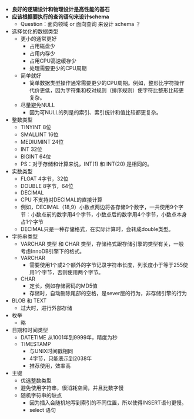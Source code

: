 - **良好的逻辑设计和物理设计是高性能的基石**
- **应该根据要执行的查询语句来设计schema**
	- Question：面向领域 or 面向查询 来设计 schema ？
- 选择优化的数据类型
	- 更小的通常更好
		- 占用磁盘少
		- 占用内存少
		- 占用CPU高速缓存少
		- 处理需要更少的CPU周期
	- 简单就好
		- 简单数据类型操作通常需要更少的CPU周期。例如，整形比字符操作代价更低，因为字符集和校对规则（排序规则）使字符比整形比较更复杂。
	- 尽量避免NULL
		- 因为可NULL的列是的索引、索引统计和值比较都更复杂。
- 整数类型
	- TINYINT 8位
	- SMALLINT 16位
	- MEDIUMINT 24位
	- INT 32位
	- BIGINT 64位
	- PS：对于存储和计算来说，INT(1) 和 INT(20) 是相同的。
- 实数类型
	- FLOAT 4字节，32位
	- DOUBLE 8字节，64位
	- DECIMAL
	- CPU 不支持对DECIMAL的直接计算
	- 例如，DECIMAL（18,9）小数点两边将各存储9个数字，一共使用9个字节：小数点前的数字用4个字节，小数点后的数字用4个字节，小数点本身占1个字节
	- DECIMAL只是一种存储格式，在实际计算时，会转成double类型。
- 字符串类型
	- VARCHAR 类型 和 CHAR 类型，存储格式跟存储引擎的类型有关，一般考虑InnoDB引擎下的格式。
	- VARCHAR
		- 需要使用1个或2个额外的字节记录字符串长度，列长度小于等于255使用1个字节，否则使用两个字节。
	- CHAR
		- 定长，例如存储密码的MD5值
		- 存储时，自动删除尾部的空格，是sever层的行为，非存储引擎的行为
- BLOB 和 TEXT
	- 过大时，进行外部存储
- 枚举
	- 略
- 日期和时间类型
	- DATETIME 从1001年到9999年，精度为秒
	- TIMESTAMP
		- 与UNIX时间戳相同
		- 4字节，只能表示到2038年
		- 推荐使用，效率高
- 主键
	- 优选整数类型
	- 避免使用字符串，很消耗空间，并且比数字慢
	- 随机字符串的缺点
		- 因为插入会随机地写到索引的不同位置，所以使得INSERT语句更慢。
		- select 语句